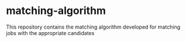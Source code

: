 # matching-algorithm
This repository contains the matching algorithm developed for matching jobs with the appropriate candidates
